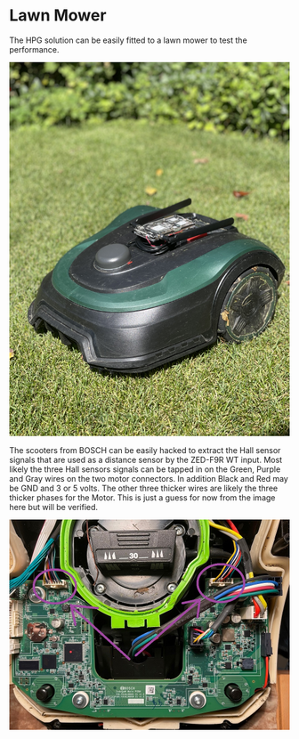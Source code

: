 # Lawn Mower

The HPG solution can be easily fitted to a lawn mower to test the performance. 

![Bosch lawn mower](Mower.jpg)

The scooters from BOSCH can be easily hacked to extract the Hall sensor signals that are used as a distance sensor by the ZED-F9R WT input. Most likely the three Hall sensors signals can be tapped in on the Green, Purple and Gray wires on the two motor connectors. In addition Black and Red may be GND and 3 or 5 volts. The other three thicker wires are likely the three thicker phases for the Motor. This is just a guess for now from the image here but will be verified. 

![Bosch lawn mower](Mower_Hack.jpg)

